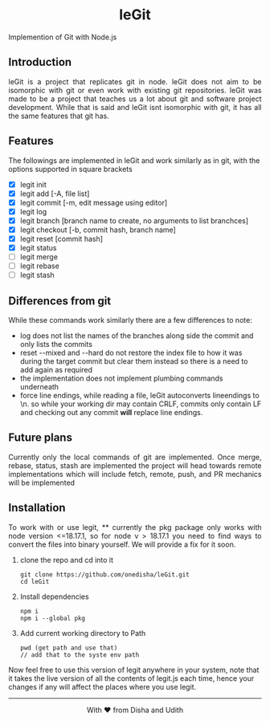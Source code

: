 <h1 align="center"> leGit </h1>
Implemention of Git with Node.js

## Introduction
<p align="justify">
leGit is a project that replicates git in node. leGit does not aim to be isomorphic with git or even work with existing git repositories. leGit was made to be a project that teaches us a lot about git and software project development. While that is said and leGit isnt isomorphic with git, it has all the same features that git has.

## Features
The followings are implemented in leGit and work similarly as in git, with the options supported in square brackets

- [x] legit init
- [x] legit add [-A, file list]
- [x] legit commit [-m, edit message using editor]
- [x] legit log
- [x] legit branch [branch name to create, no arguments to list branchces]
- [x] legit checkout [-b, commit hash, branch name]
- [x] legit reset [commit hash]
- [x] legit status
- [ ] legit merge
- [ ] legit rebase
- [ ] legit stash

## Differences from git

While these commands work similarly there are a few differences to note:
- log does not list the names of the branches along side the commit and only lists the commits
- reset --mixed and --hard do not restore the index file to how it was during the target commit but clear them instead so there is a need to add again as required
- the implementation does not implement plumbing commands underneath
- force line endings, while reading a file, leGit autoconverts lineendings to \n. so while your working dir may contain CRLF, commits only contain LF and checking out any commit **will** replace line endings.

## Future plans
<p align="justify">
Currently only the local commands of git are implemented. Once merge, rebase, status, stash are implemented the project will head towards remote implementations which will include fetch, remote, push, and PR mechanics will be implemented 

## Installation
<p align="justify">
To work with or use legit, 
** currently the pkg package only works with node version <=18.17.1, so for node v > 18.17.1 you need to find ways to convert the files into binary yourself. We will provide a fix for it soon.

1. clone the repo and cd into it
    ```
    git clone https://github.com/onedisha/leGit.git
    cd leGit
    ```
2. Install dependencies
    ```
    npm i
    npm i --global pkg
    ```
3. Add current working directory to Path
    ```
    pwd (get path and use that)
    // add that to the syste env path
    ```

Now feel free to use this version of legit anywhere in your system, note that it takes the live version of all the contents of legit.js each time, hence your changes if any will affect the places where you use legit.

---
<div align="center">
With ❤️ from Disha and Udith
</div>
